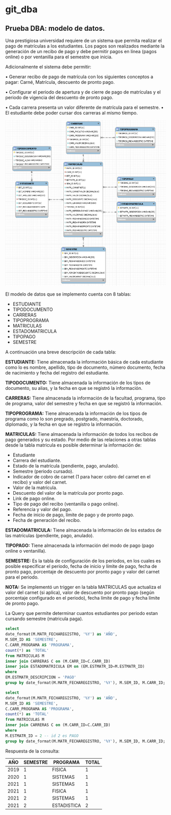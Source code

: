# git_dba
## Prueba DBA: modelo de datos.

Una prestigiosa universidad requiere de un sistema que permita realizar el pago de
matrículas a los estudiantes. Los pagos son realizados mediante la generación de un recibo
de pago y debe permitir pagos en línea (pagos online) o por ventanilla para el semestre que
inicia.


Adicionalmente el sistema debe permitir:

• Generar recibo de pago de matrícula con los siguientes conceptos a pagar: Carné,
Matrícula, descuento de pronto pago.

• Configurar el periodo de apertura y de cierre de pago de matrículas y el periodo de
vigencia del descuento de pronto pago.

• Cada carrera presenta un valor diferente de matrícula para el semestre.
• El estudiante debe poder cursar dos carreras al mismo tiempo.


![alt text](https://github.com/fegualterog/git_dba/blob/main/modelo.png)

El modelo de datos que se implemento cuenta con 8 tablas:

- ESTUDIANTE
- TIPODOCUMENTO
- CARRERAS
- TIPOPROGRAMA
- MATRICULAS
- ESTADOMATRICULA
- TIPOPAGO
- SEMESTRE


A continuación una breve descripción de cada tabla:

**ESTUDIANTE:** Tiene almacenada la información básica de cada estudiante como lo es nombre, apellido, tipo de documento, número documento, fecha de nacimiento y fecha del registro del estudiante.

**TIPODOCUMENTO:** Tiene almacenada la información de los tipos de documento, su alias, y la fecha en que se registró la información.

**CARRERAS:** Tiene almacenada la información de la facultad, programa, tipo de programa, valor del semestre y fecha en que se registró la información.

**TIPOPROGRAMA:** Tiene almacenada la información de los tipos de programa como lo son pregrado, postgrado, maestría, doctorado, diplomado, y la fecha en que se registro la información.

**MATRICULAS:** Tiene almacenada la información de todos los recibos de pago generados y su estado. Por medio de las relaciones a otras tablas desde la tabla matricula es posible determinar la información de:
- Estudiante
- Carrera del estudiante.
- Estado de la matrícula (pendiente, pago, anulado).
- Semestre (periodo cursado).
- Indicador de cobro de carnet (1 para hacer cobro del carnet en el recibo) y valor del carnet.
- Valor de la matrícula.
- Descuento del valor de la matrícula por pronto pago.
- Link de pago online.
- Tipo de pago del recibo (ventanilla o pago online).
- Referencia y valor del pago.
- Fecha de inicio de pago, límite de pago y de pronto pago.
- Fecha de generación del recibo.


**ESTADOMATRICULA:** Tiene almacenada la información de los estados de las matrículas (pendiente, pago, anulado).

**TIPOPAGO:** Tiene almacenada la información del modo de pago (pago online o ventanilla).

**SEMESTRE:** Es la tabla de configuración de los periodos, en los cuales es posible especificar el periodo, fecha de inicio y límite de pago, fecha de pronto pago, porcentaje de descuento por pronto pago y valor del carnet para el periodo.



**NOTA:** Se implementó un trigger en la tabla MATRICULAS que actualiza el valor del carnet (si aplica), valor de descuento por pronto pago (según porcentaje configurado en el periodo), fecha límite de pago y fecha límite de pronto pago.





La Query que permite determinar cuantos estudiantes por periodo estan cursando semestre (matricula paga).

```sql
select 
date_format(M.MATR_FECHAREGISTRO, '%Y') as 'AÑO',
M.SEM_ID AS 'SEMESTRE', 
C.CARR_PROGRAMA AS 'PROGRAMA', 
count(*) as 'TOTAL' 
from MATRICULAS M
inner join CARRERAS C on (M.CARR_ID=C.CARR_ID)
inner join ESTADOMATRICULA EM on (EM.ESTMATR_ID=M.ESTMATR_ID)
where 
EM.ESTMATR_DESCRIPCION = 'PAGO'
group by date_format(M.MATR_FECHAREGISTRO, '%Y'), M.SEM_ID, M.CARR_ID;
```

```sql
select 
date_format(M.MATR_FECHAREGISTRO, '%Y') as 'AÑO',
M.SEM_ID AS 'SEMESTRE',
C.CARR_PROGRAMA AS 'PROGRAMA',
count(*) as 'TOTAL' 
from MATRICULAS M
inner join CARRERAS C on (M.CARR_ID=C.CARR_ID)
where 
M.ESTMATR_ID = 2 -- id 2 es PAGO
group by date_format(M.MATR_FECHAREGISTRO, '%Y'), M.SEM_ID, M.CARR_ID;
```

Respuesta de la consulta:

| AÑO | SEMESTRE | PROGRAMA | TOTAL |
| --- | -------- | -------- | ----- |
| 2019 | 1 | FISICA | 1 | 
| 2020 | 1 | SISTEMAS | 1 | 
| 2021 | 1 | SISTEMAS | 1 | 
| 2021 | 1 | FISICA | 1 | 
| 2021 | 2 | SISTEMAS | 1 | 
| 2021 | 2 | ESTADISTICA | 2 | 
